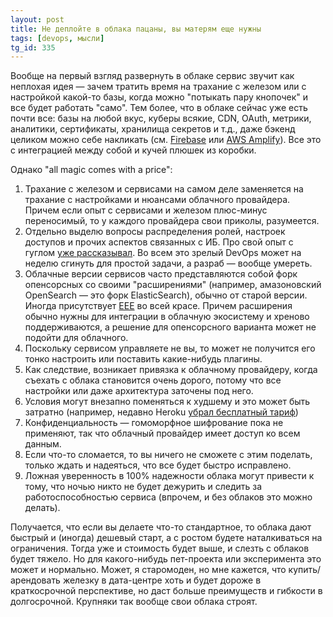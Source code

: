 ```yaml
---
layout: post
title: Не деплойте в облака пацаны, вы матерям еще нужны
tags: [devops, мысли]
tg_id: 335
---
```

Вообще на первый взгляд развернуть в облаке сервис звучит как неплохая идея — зачем тратить время на трахание с железом или с настройкой какой-то базы, когда можно "потыкать пару кнопочек" и все будет работать "само". Тем более, что в облаке сейчас уже есть почти все: базы на любой вкус, куберы всякие, CDN, OAuth, метрики, аналитики, сертификаты, хранилища секретов и т.д., даже бэкенд целиком можно себе накликать (см. [Firebase](https://firebase.google.com/) или [AWS Amplify](https://aws.amazon.com/ru/amplify/)). Все это с интеграцией между собой и кучей плюшек из коробки.

Однако "all magic comes with a price": 
1. Трахание с железом и сервисами на самом деле заменяется на трахание с настройками и нюансами облачного провайдера. Причем если опыт с сервисами и железом плюс-минус переносимый, то у каждого провайдера свои приколы, разумеется.
2. Отдельно выделю вопросы распределения ролей, настроек доступов и прочих аспектов связанных с ИБ. Про свой опыт с гуглом [уже рассказывал](/2021/06/10/google-calendar.html). Во всем это зрелый DevOps может на неделю сгинуть для простой задачи, а разраб — вообще умереть.
3. Облачные версии сервисов часто представляются собой форк опенсорсных со своими "расширениями" (например, амазоновский OpenSearch — это форк ElasticSearch), обычно от старой версии. Иногда присутствует [EEE](https://ru.wikipedia.org/wiki/Embrace,_Extend,_and_Extinguish) во всей красе. Причем расширения обычно нужны для интеграции в облачную экосистему и хреново поддерживаются, а решение для опенсорсного варианта может не подойти для облачного. 
4. Поскольку сервисом управляете не вы, то может не получится его тонко настроить или поставить какие-нибудь плагины. 
5. Как следствие, возникает привязка к облачному провайдеру, когда съехать с облака становится очень дорого, потому что все настройки или даже архитектура заточены под него.
6. Условия могут внезапно поменяться к худшему и это может быть затратно (например, недавно Heroku [убрал бесплатный тариф](https://blog.heroku.com/next-chapter))
7. Конфиденциальность — гомоморфное шифрование пока не применяют, так что облачный провайдер имеет доступ ко всем данным.
8. Если что-то сломается, то вы ничего не сможете с этим поделать, только ждать и надеяться, что все будет быстро исправлено.
9. Ложная уверенность в 100% надежности облака могут привести к тому, что ночью никто не будет дежурить и следить за работоспособностью сервиса (впрочем, и без облаков это можно делать).

Получается, что если вы делаете что-то стандартное, то облака дают быстрый и (иногда) дешевый старт, а с ростом будете наталкиваться на ограничения. Тогда уже и стоимость будет выше, и слезть с облаков будет тяжело. Но для какого-нибудь пет-проекта или эксперимента это может и нормально. Может, я старомоден, но мне кажется, что купить/арендовать железку в дата-центре хоть и будет дороже в краткосрочной перспективе, но даст больше преимуществ и гибкости в долгосрочной. Крупняки так вообще свои облака строят.


